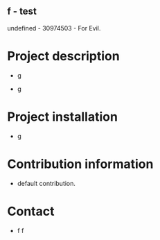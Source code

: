 ## f - test
undefined - 30974503 - For Evil.

# Project description
* g

* g

# Project installation
* g

# Contribution information 
* default contribution.


# Contact
* f
  f
